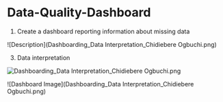 # Data-Quality-Dashboard

1. Create a dashboard reporting information about missing data
   
![Description](Dashboarding_Data Interpretation_Chidiebere Ogbuchi.png)

3. Data interpretation


![Dashboarding_Data Interpretation_Chidiebere Ogbuchi.png]()


![Dashboard Image](Dashboarding_Data Interpretation_Chidiebere Ogbuchi.png)
